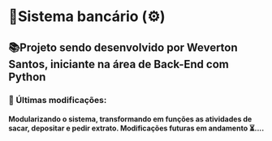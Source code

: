 # 🏦Sistema bancário (⚙️)

## 📚Projeto sendo desenvolvido por Weverton Santos, iniciante na área de Back-End com Python 

### 🔎 Últimas modificações:
#### Modularizando o sistema, transformando em funções as atividades de sacar, depositar e pedir extrato. Modificações futuras em andamento ⏳....


